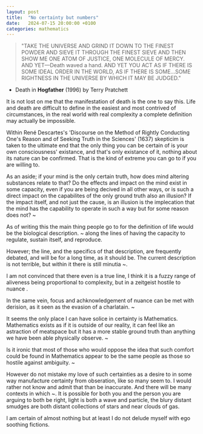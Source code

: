 ```yaml
---
layout: post
title:  "No certainty but numbers"
date:   2024-07-15 20:00:00 +0100
categories: mathematics
---
```

> "TAKE THE UNIVERSE AND GRIND IT DOWN TO THE FINEST POWDER AND SIEVE IT THROUGH THE FINEST SIEVE AND THEN SHOW ME ONE ATOM OF JUSTICE, ONE MOLECULE OF MERCY. AND YET—Death waved a hand. AND YET YOU ACT AS IF THERE IS SOME IDEAL ORDER IN THE WORLD, AS IF THERE IS SOME...SOME RIGHTNESS IN THE UNIVERSE BY WHICH IT MAY BE JUDGED."  
- Death in **Hogfather** (1996) by Terry Pratchett

It is not lost on me that the manifestation of death is the one to say this. Life and death are difficult to define in the easiest and most contrived of circumstances, in the real world with real complexity a complete definition may actually be impossible.

Within René Descartes's 'Discourse on the Method of Rightly Conducting One's Reason and of Seeking Truth in the Sciences' (1637) skepticim is taken to the ultimate end that the only thing you can be certain of is your own consciousness' existance, and that's only existance of it, nothing about its nature can be confirmed. That is the kind of extreme you can go to if you are willing to.

As an aside; if your mind is the only certain truth, how does mind altering substances relate to that? Do the effects and impact on the mind exist in some capacity, even if you are being decived in all other ways, or is such a direct impact on the capabilites of the only ground truth also an illusion? If the impact itself, and not just the cause, is an illusion is the implecation that the mind has the capability to operate in such a way but for some reason does not? ~

As of writing this the main thing people go to for the definition of life would be the biological description. ~ along the lines of having the capacity to regulate, sustain itself, and reproduce.

However; the line, and the specifics of that description, are frequently debated, and will be for a long time, as it should be. The current description is not terrible, but within it there is still minutia ~.

I am not convinced that there even is a true line, I think it is a fuzzy range of aliveness being proportional to complexity, but in a zeitgeist hostile to nuance .

In the same vein, focus and achknowledgement of nuance can be met with derision, as it seen as the evasion of a charlatain. ~

It seems the only place I can have solice in certainty is Mathematics. Mathematics exists as if it is outside of our reality, it can feel like an astraction of meatspace but it has a more stable ground truth than anything we have been able physically observe. ~

Is it ironic that most of those who would oppose the idea that such comfort could be found in Mathematics appear to be the same people as those so hostile against ambiguity. ~

However do not mistake my love of such certainties as a desire to in some way manufacture certainty from obseration, like so many seem to. I would rather not know and admit that than be inaccurate. And there will be many contexts in which ~. It is possible for both you and the person you are arguing to both be right, light is both a wave and particle, the blury distant smudges are both distant collections of stars and near clouds of gas.

I am certain of almost nothing but at least I do not delude myself with ego soothing fictions.
